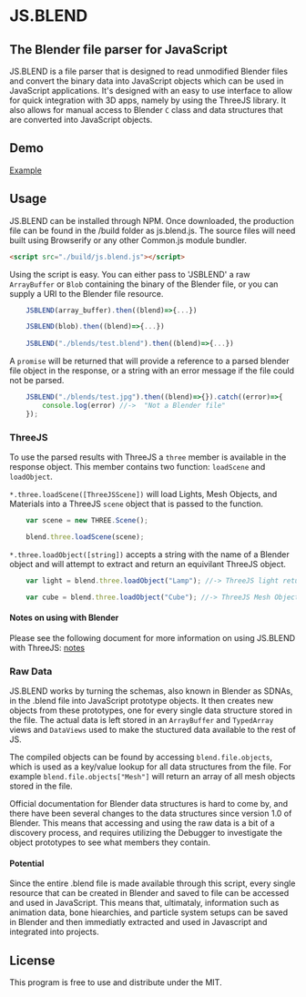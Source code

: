 # JS.BLEND
## The Blender file parser for JavaScript

JS.BLEND is a file parser that is designed to read unmodified Blender files and convert the binary data into JavaScript objects which can be used in JavaScript applications. It's designed with an easy to use interface to allow for quick integration with 3D apps, namely by using the ThreeJS library. It also allows for manual access to Blender `C` class and data structures that are converted into JavaScript objects.

## Demo

[Example](https://galactrax.github.io/js.blend/)

## Usage

JS.BLEND can be installed through NPM. Once downloaded, the production file can be found in the /build folder as js.blend.js. The source files will need built using Browserify or any other Common.js module bundler.

```html
<script src="./build/js.blend.js"></script>
```

Using the script is easy. You can either pass to 'JSBLEND' a raw `ArrayBuffer` or `Blob` containing the binary of the 
Blender file, or you can supply a URI to the Blender file resource. 

```javascript
	JSBLEND(array_buffer).then((blend)=>{...})

	JSBLEND(blob).then((blend)=>{...})
	
	JSBLEND("./blends/test.blend").then((blend)=>{...})
```

A `promise` will be returned that will provide a reference to a parsed blender file object in the response, or a string with an error message if the file could not be parsed.

```javascript
	JSBLEND("./blends/test.jpg").then((blend)=>{}).catch((error)=>{
		console.log(error) //->  "Not a Blender file"
	}); 
```
### ThreeJS

To use the parsed results with ThreeJS a `three` member is available in the response object. This member contains two function: `loadScene` and `loadObject`.

`*.three.loadScene([ThreeJSScene])` will load Lights, Mesh Objects, and Materials into a ThreeJS `scene` object that is passed to the function.

```javascript
	var scene = new THREE.Scene();

	blend.three.loadScene(scene);
```

`*.three.loadObject([string])` accepts a string with the name of a Blender object and will attempt to extract and return an equivilant ThreeJS object.

```javascript
	var light = blend.three.loadObject("Lamp"); //-> ThreeJS light returned;

	var cube = blend.three.loadObject("Cube"); //-> ThreeJS Mesh Object with materials returned;
```

#### Notes on using with Blender

Please see the following document for more information on using JS.BLEND with ThreeJS: [notes](./threejs_notes.md)

### Raw Data

JS.BLEND works by turning the schemas, also known in Blender as SDNAs, in the .blend file into JavaScript prototype objects. It then creates new objects from these prototypes, one for every single data structure stored in the file. The actual data is left stored in an `ArrayBuffer` and `TypedArray` views and `DataViews` used to make the stuctured data available to the rest of JS. 

The compiled objects can be found by accessing `blend.file.objects`, which is used as a key/value lookup for all data structures from the file.  For example `blend.file.objects["Mesh"]` will return an array of all mesh objects stored in the file. 

Official documentation for Blender data structures is hard to come by, and there have been several changes to the data structures since version 1.0 of Blender. This means that accessing and using the raw data is a bit of a discovery process, and requires utilizing the Debugger to investigate the object prototypes to see what members they contain. 

#### Potential

Since the entire .blend file is made available through this script, every single resource that can be created in Blender and saved to file can be accessed and used in JavaScript. This means that, ultimataly, information such as animation data, bone hiearchies, and particle system setups can be saved in Blender and then immediatly extracted and used in Javascript and integrated into projects.

## License

This program is free to use and distribute under the MIT. 
